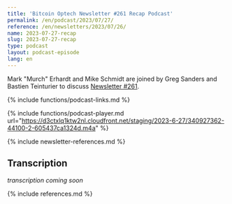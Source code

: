 ```yaml
---
title: 'Bitcoin Optech Newsletter #261 Recap Podcast'
permalink: /en/podcast/2023/07/27/
reference: /en/newsletters/2023/07/26/
name: 2023-07-27-recap
slug: 2023-07-27-recap
type: podcast
layout: podcast-episode
lang: en
---
```

Mark "Murch" Erhardt and Mike Schmidt are joined by Greg Sanders and Bastien Teinturier to discuss [Newsletter #261]({{page.reference}}).

{% include functions/podcast-links.md %}

{% include functions/podcast-player.md url="https://d3ctxlq1ktw2nl.cloudfront.net/staging/2023-6-27/340927362-44100-2-605437ca1324d.m4a" %}

{% include newsletter-references.md %}

## Transcription

_transcription coming soon_

{% include references.md %}
